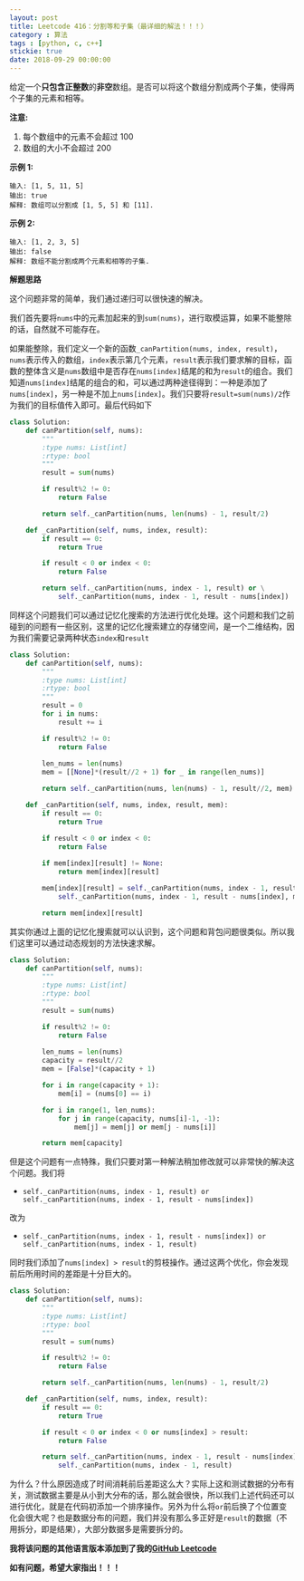 ```yaml
---
layout: post
title: Leetcode 416：分割等和子集（最详细的解法！！！）
category : 算法
tags : [python, c, c++]
stickie: true
date: 2018-09-29 00:00:00
---
```


给定一个**只包含正整数**的**非空**数组。是否可以将这个数组分割成两个子集，使得两个子集的元素和相等。

**注意:**

1. 每个数组中的元素不会超过 100
2. 数组的大小不会超过 200

**示例 1:**

```
输入: [1, 5, 11, 5]
输出: true
解释: 数组可以分割成 [1, 5, 5] 和 [11].
```

**示例 2:**

```
输入: [1, 2, 3, 5]
输出: false
解释: 数组不能分割成两个元素和相等的子集.
```

**解题思路**

这个问题非常的简单，我们通过递归可以很快速的解决。

我们首先要将`nums`中的元素加起来的到`sum(nums)`，进行取模运算，如果不能整除的话，自然就不可能存在。

如果能整除，我们定义一个新的函数`_canPartition(nums, index, result)`，`nums`表示传入的数组，`index`表示第几个元素，`result`表示我们要求解的目标，函数的整体含义是`nums`数组中是否存在`nums[index]`结尾的和为`result`的组合。我们知道`nums[index]`结尾的组合的和，可以通过两种途径得到：一种是添加了`nums[index]`，另一种是不加上`nums[index]`。我们只要将`result=sum(nums)/2`作为我们的目标值传入即可。最后代码如下

```python
class Solution:
    def canPartition(self, nums):
        """
        :type nums: List[int]
        :rtype: bool
        """
        result = sum(nums)

        if result%2 != 0:
            return False

        return self._canPartition(nums, len(nums) - 1, result/2)

    def _canPartition(self, nums, index, result):
        if result == 0:
            return True

        if result < 0 or index < 0:
            return False

        return self._canPartition(nums, index - 1, result) or \
            self._canPartition(nums, index - 1, result - nums[index])
```

同样这个问题我们可以通过记忆化搜索的方法进行优化处理。这个问题和我们之前碰到的问题有一些区别，这里的记忆化搜索建立的存储空间，是一个二维结构，因为我们需要记录两种状态`index`和`result`

```python
class Solution:
    def canPartition(self, nums):
        """
        :type nums: List[int]
        :rtype: bool
        """
        result = 0
        for i in nums:
            result += i

        if result%2 != 0:
            return False
        
        len_nums = len(nums)
        mem = [[None]*(result//2 + 1) for _ in range(len_nums)]

        return self._canPartition(nums, len(nums) - 1, result//2, mem)

    def _canPartition(self, nums, index, result, mem):
        if result == 0:
            return True

        if result < 0 or index < 0:
            return False
            
        if mem[index][result] != None:
            return mem[index][result]

        mem[index][result] = self._canPartition(nums, index - 1, result, mem) or \
            self._canPartition(nums, index - 1, result - nums[index], mem)

        return mem[index][result]
```

其实你通过上面的记忆化搜索就可以认识到，这个问题和背包问题很类似。所以我们这里可以通过动态规划的方法快速求解。

```python
class Solution:
    def canPartition(self, nums):
        """
        :type nums: List[int]
        :rtype: bool
        """
        result = sum(nums)

        if result%2 != 0:
            return False
        
        len_nums = len(nums)
        capacity = result//2
        mem = [False]*(capacity + 1)

        for i in range(capacity + 1):
            mem[i] = (nums[0] == i)

        for i in range(1, len_nums):
            for j in range(capacity, nums[i]-1, -1):
                mem[j] = mem[j] or mem[j - nums[i]]

        return mem[capacity]
```

但是这个问题有一点特殊，我们只要对第一种解法稍加修改就可以非常快的解决这个问题。我们将

- `self._canPartition(nums, index - 1, result) or  self._canPartition(nums, index - 1, result - nums[index])`

改为

- ``self._canPartition(nums, index - 1, result - nums[index]) or  self._canPartition(nums, index - 1, result)``

同时我们添加了`nums[index] > result`的剪枝操作。通过这两个优化，你会发现前后所用时间的差距是十分巨大的。

```python
class Solution:
    def canPartition(self, nums):
        """
        :type nums: List[int]
        :rtype: bool
        """
        result = sum(nums)

        if result%2 != 0:
            return False

        return self._canPartition(nums, len(nums) - 1, result/2)

    def _canPartition(self, nums, index, result):
        if result == 0:
            return True

        if result < 0 or index < 0 or nums[index] > result:
            return False

        return self._canPartition(nums, index - 1, result - nums[index]) or \
            self._canPartition(nums, index - 1, result)
```

为什么？什么原因造成了时间消耗前后差距这么大？实际上这和测试数据的分布有关，测试数据主要是从小到大分布的话，那么就会很快，所以我们上述代码还可以进行优化，就是在代码初添加一个排序操作。另外为什么将`or`前后换了个位置变化会很大呢？也是数据分布的问题，我们并没有那么多正好是`result`的数据（不用拆分，即是结果），大部分数据多是需要拆分的。

**我将该问题的其他语言版本添加到了我的[GitHub Leetcode](https://github.com/luliyucoordinate/Leetcode)**

**如有问题，希望大家指出！！！**